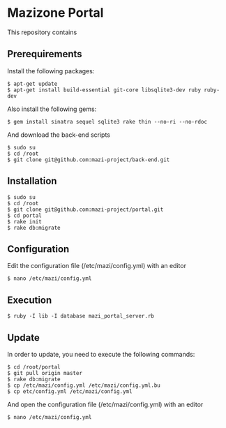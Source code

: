 Mazizone Portal
=================

This repository contains 

Prerequirements
---------------

Install the following packages:

    $ apt-get update
    $ apt-get install build-essential git-core libsqlite3-dev ruby ruby-dev

Also install the following gems:

    $ gem install sinatra sequel sqlite3 rake thin --no-ri --no-rdoc

And download the back-end scripts

    $ sudo su
    $ cd /root
    $ git clone git@github.com:mazi-project/back-end.git

Installation
------------

    $ sudo su
    $ cd /root
    $ git clone git@github.com:mazi-project/portal.git
    $ cd portal
    $ rake init
    $ rake db:migrate

Configuration
-------------

Edit the configuration file (/etc/mazi/config.yml) with an editor

    $ nano /etc/mazi/config.yml

Execution
---------

    $ ruby -I lib -I database mazi_portal_server.rb

Update
-------

In order to update, you need to execute the following commands:

    $ cd /root/portal
    $ git pull origin master
    $ rake db:migrate
    $ cp /etc/mazi/config.yml /etc/mazi/config.yml.bu
    $ cp etc/config.yml /etc/mazi/config.yml

And open the configuration file (/etc/mazi/config.yml) with an editor

    $ nano /etc/mazi/config.yml
